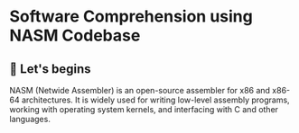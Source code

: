 # Software Comprehension using NASM Codebase

## 📌 Let's begins
NASM (Netwide Assembler) is an open-source assembler for x86 and x86-64 architectures. It is widely used for writing low-level assembly programs, working with operating system kernels, and interfacing with C and other languages.
